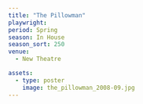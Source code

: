 ```yaml
---
title: "The Pillowman"
playwright:
period: Spring
season: In House
season_sort: 250
venue:
  - New Theatre

assets:
  - type: poster
    image: the_pillowman_2008-09.jpg
---
```

